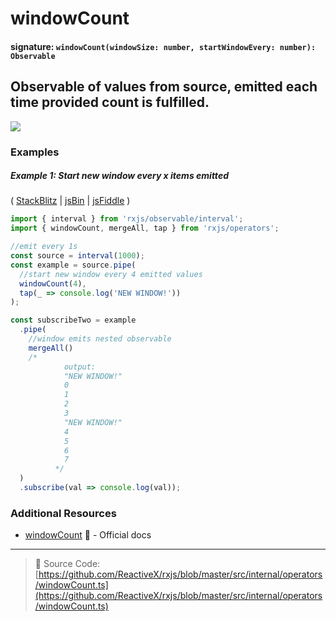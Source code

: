 # windowCount

#### signature: `windowCount(windowSize: number, startWindowEvery: number): Observable`

## Observable of values from source, emitted each time provided count is fulfilled.

<div class="ua-ad"><a href="https://ultimateangular.com/?ref=76683_kee7y7vk"><img src="https://ultimateangular.com/assets/img/banners/ua-leader.svg"></a></div>

### Examples

##### Example 1: Start new window every x items emitted

( [StackBlitz](https://stackblitz.com/edit/typescript-uhg3vb?file=index.ts) |
[jsBin](http://jsbin.com/nezuvacexe/1/edit?js,console) |
[jsFiddle](https://jsfiddle.net/btroncone/xjgbnqp5/) )

```js
import { interval } from 'rxjs/observable/interval';
import { windowCount, mergeAll, tap } from 'rxjs/operators';

//emit every 1s
const source = interval(1000);
const example = source.pipe(
  //start new window every 4 emitted values
  windowCount(4),
  tap(_ => console.log('NEW WINDOW!'))
);

const subscribeTwo = example
  .pipe(
    //window emits nested observable
    mergeAll()
    /*
            output:
            "NEW WINDOW!"
            0
            1
            2
            3
            "NEW WINDOW!"
            4
            5
            6
            7
          */
  )
  .subscribe(val => console.log(val));
```

### Additional Resources

* [windowCount](http://reactivex.io/rxjs/class/es6/Observable.js~Observable.html#instance-method-windowCount)
  :newspaper: - Official docs

---

> :file_folder: Source Code:
> [https://github.com/ReactiveX/rxjs/blob/master/src/internal/operators/windowCount.ts](https://github.com/ReactiveX/rxjs/blob/master/src/internal/operators/windowCount.ts)
